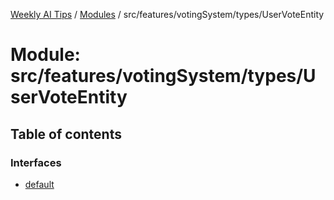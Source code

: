 [Weekly AI Tips](../README.md) / [Modules](../modules.md) / src/features/votingSystem/types/UserVoteEntity

# Module: src/features/votingSystem/types/UserVoteEntity

## Table of contents

### Interfaces

- [default](../interfaces/src_features_votingSystem_types_UserVoteEntity.default.md)
